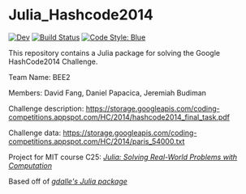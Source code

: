 # Julia_Hashcode2014


[![Dev](https://img.shields.io/badge/docs-dev-blue.svg)](https://davidfang00.github.io/Julia_Hashcode2014.jl/dev/)
[![Build Status](https://github.com/davidfang00/Julia_Hashcode2014.jl/actions/workflows/CI.yml/badge.svg?branch=main)](https://github.com/davidfang00/Julia_Hashcode2014.jl/actions/workflows/CI.yml?query=branch%3Amain)
[![Code Style: Blue](https://img.shields.io/badge/code%20style-blue-4495d1.svg)](https://github.com/invenia/BlueStyle)

This repository contains a Julia package for solving the Google HashCode2014 Challenge. 

Team Name: BEE2

Members: David Fang, Daniel Papacica, Jeremiah Budiman

Challenge description: <https://storage.googleapis.com/coding-competitions.appspot.com/HC/2014/hashcode2014_final_task.pdf>

Challenge data: <https://storage.googleapis.com/coding-competitions.appspot.com/HC/2014/paris_54000.txt>

Project for MIT course C25: [_Julia: Solving Real-World Problems with Computation_](https://github.com/mitmath/JuliaComputation)

Based off of [_gdalle's Julia package_](https://github.com/gdalle/HashCode2014.jl)